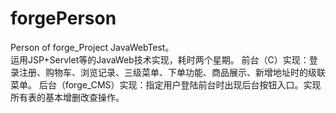# forgePerson
Person of forge_Project
JavaWebTest。<br/>
运用JSP+Servlet等的JavaWeb技术实现，耗时两个星期。
前台（C）实现：登录注册、购物车、浏览记录、三级菜单、下单功能、商品展示、新增地址时的级联菜单。
后台（forge_CMS）实现：指定用户登陆前台时出现后台按钮入口。实现所有表的基本增删改查操作。
